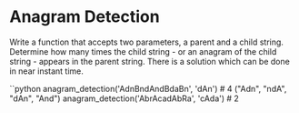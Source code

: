 # Anagram Detection

Write a function that accepts two parameters, a parent and a child string.
Determine how many times the child string - or an anagram of the child
string - appears in the parent string. There is a solution which can be done
in near instant time.

``python
anagram_detection('AdnBndAndBdaBn', 'dAn') # 4 ("Adn", "ndA", "dAn", "And")
anagram_detection('AbrAcadAbRa', 'cAda')   # 2
```

